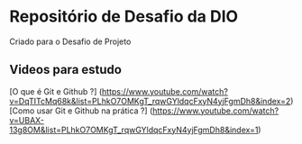 # Repositório de Desafio da DIO
Criado para o Desafio de Projeto

## Videos para estudo
[O que é Git e Github ?] (https://www.youtube.com/watch?v=DqTITcMq68k&list=PLhkO7OMKgT_rqwGYldqcFxyN4yjFgmDh8&index=2)
[Como usar Git e Github na prática ?] (https://www.youtube.com/watch?v=UBAX-13g8OM&list=PLhkO7OMKgT_rqwGYldqcFxyN4yjFgmDh8&index=1)
